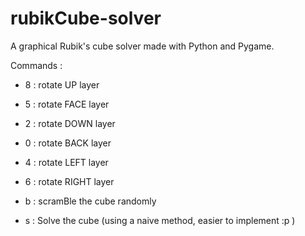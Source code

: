 rubikCube-solver
================

A graphical Rubik's cube solver made with Python and Pygame.

Commands :
- 8 : rotate UP layer
- 5 : rotate FACE layer
- 2 : rotate DOWN layer
- 0 : rotate BACK layer
- 4 : rotate LEFT layer
- 6 : rotate RIGHT layer

- b : scramBle the cube randomly
- s : Solve the cube (using a naive method, easier to implement :p )
